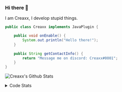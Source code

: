### Hi there 👋

I am Creaxx, I develop stupid things. 

```java
public class Creaxx implements JavaPlugin {

    public void onEnable() {
        System.out.println("Hello there!");
    }
    
    public String getContactInfo() {
        return "Message me on discord: Creaxx#0001";
    }
}
```

![Creaxx's Github Stats](https://github-readme-stats.vercel.app/api?username=CreaxxOG&show_icons=true&theme=dark&count_private=true)

<details>
  <summary>Code Stats</summary>

<!--START_SECTION:waka-->
![Code Time](http://img.shields.io/badge/Code%20Time-817%20hrs%2043%20mins-blue)

![Lines of code](https://img.shields.io/badge/From%20Hello%20World%20I%27ve%20Written-3%20Thousand%20lines%20of%20code-blue)

**🐱 My GitHub Data** 

> 🏆 338 Contributions in the Year 2022
 > 
> 📦 227.0 kB Used in GitHub's Storage 
 > 
> 🚫 Not Opted to Hire
 > 
> 📜 3 Public Repositories 
 > 
> 🔑 2 Private Repositories  
 > 
**I'm a Night 🦉** 

```text
🌞 Morning    6 commits      █░░░░░░░░░░░░░░░░░░░░░░░░   3.53% 
🌆 Daytime    67 commits     █████████░░░░░░░░░░░░░░░░   39.41% 
🌃 Evening    80 commits     ███████████░░░░░░░░░░░░░░   47.06% 
🌙 Night      17 commits     ██░░░░░░░░░░░░░░░░░░░░░░░   10.0%

```
📅 **I'm Most Productive on Wednesday** 

```text
Monday       24 commits     ███░░░░░░░░░░░░░░░░░░░░░░   14.12% 
Tuesday      32 commits     ████░░░░░░░░░░░░░░░░░░░░░   18.82% 
Wednesday    52 commits     ███████░░░░░░░░░░░░░░░░░░   30.59% 
Thursday     11 commits     █░░░░░░░░░░░░░░░░░░░░░░░░   6.47% 
Friday       16 commits     ██░░░░░░░░░░░░░░░░░░░░░░░   9.41% 
Saturday     21 commits     ███░░░░░░░░░░░░░░░░░░░░░░   12.35% 
Sunday       14 commits     ██░░░░░░░░░░░░░░░░░░░░░░░   8.24%

```


📊 **This Week I Spent My Time On** 

```text
💬 Programming Languages: 
Java                     19 hrs 7 mins       ███████████████████░░░░░░   79.01% 
Kotlin                   2 hrs 29 mins       ██░░░░░░░░░░░░░░░░░░░░░░░   10.32% 
XML                      36 mins             ░░░░░░░░░░░░░░░░░░░░░░░░░   2.51% 
TypeScript               24 mins             ░░░░░░░░░░░░░░░░░░░░░░░░░   1.7% 
Groovy                   24 mins             ░░░░░░░░░░░░░░░░░░░░░░░░░   1.66%

🔥 Editors: 
IntelliJ                 24 hrs 12 mins      █████████████████████████   100.0%

```

**I Mostly Code in Java** 

```text
Java                     5 repos             ███████████████░░░░░░░░░░   62.5% 
EJS                      1 repo              ███░░░░░░░░░░░░░░░░░░░░░░   12.5% 
Kotlin                   1 repo              ███░░░░░░░░░░░░░░░░░░░░░░   12.5% 
Python                   1 repo              ███░░░░░░░░░░░░░░░░░░░░░░   12.5%

```



 Last Updated on 28/08/2022 02:37:06 UTC
<!--END_SECTION:waka-->
</details>
